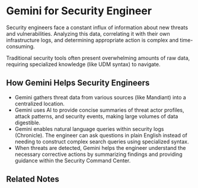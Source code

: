 # Gemini for Security Engineer

Security engineers face a constant influx of information about new threats and vulnerabilities. Analyzing this data, correlating it with their own infrastructure logs, and determining appropriate action is complex and time-consuming.

Traditional security tools often present overwhelming amounts of raw data, requiring specialized knowledge (like UDM syntax) to navigate.

## How Gemini Helps Security Engineers

- Gemini gathers threat data from various sources (like Mandiant) into a centralized location.
- Gemini uses AI to provide concise summaries of threat actor profiles, attack patterns, and security events, making large volumes of data digestible.
- Gemini enables natural language queries within security logs (Chronicle). The engineer can ask questions in plain English instead of needing to construct complex search queries using specialized syntax.
- When threats are detected, Gemini helps the engineer understand the necessary corrective actions by summarizing findings and providing guidance within the Security Command Center.

## Related Notes